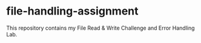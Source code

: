# file-handling-assignment
This repository contains my File Read &amp; Write Challenge and Error Handling Lab.
